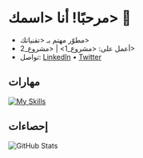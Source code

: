 # مرحبًا! أنا <اسمك> 👋
- مطوّر مهتم بـ <تقنياتك>  
- أعمل على: <مشروع_1> | <مشروع_2>
- تواصل: [LinkedIn](https://...) • [Twitter](https://...)

## مهارات
[![My Skills](https://skillicons.dev/icons?i=js,ts,react,python,docker,linux,git)](https://skillicons.dev)

## إحصاءات
![GitHub Stats](https://github-readme-stats.vercel.app/api?username=<username>&show_icons=true)

<!--
**a-y-ibrahim/a-y-ibrahim** is a ✨ _special_ ✨ repository because its `README.md` (this file) appears on your GitHub profile.

Here are some ideas to get you started:

- 🔭 I’m currently working on ...
- 🌱 I’m currently learning ...
- 👯 I’m looking to collaborate on ...
- 🤔 I’m looking for help with ...
- 💬 Ask me about ...
- 📫 How to reach me: ...
- 😄 Pronouns: ...
- ⚡ Fun fact: ...
-->

